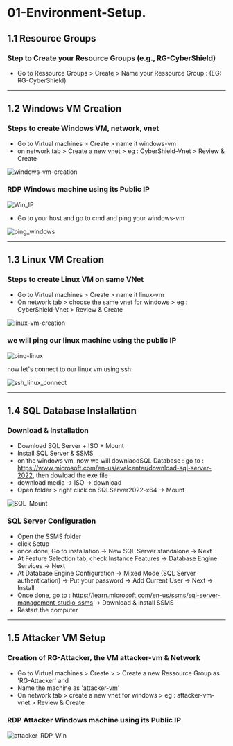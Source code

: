 # 01-Environment-Setup.

## 1.1 Resource Groups

### Step to Create your Resource Groups (e.g., RG-CyberShield)
- Go to Ressource Groups > Create > Name your Ressource Group : (EG: RG-CyberShield)

---

## 1.2 Windows VM Creation
### Steps to create Windows VM, network, vnet
- Go to Virtual machines > Create > name it windows-vm
- on network tab > Create a new vnet > eg : CyberShield-Vnet > Review & Create
     
![windows-vm-creation](https://github.com/AliChoukatli/Azure-Honeynet-SOC-Lab/blob/main/Screenshots/windows-vm-Creation.png)

### RDP Windows machine using its Public IP

![Win_IP](https://github.com/AliChoukatli/Azure-Honeynet-SOC-Lab/blob/main/Screenshots/win_ip.png)

- Go to your host and go to cmd and ping your windows-vm

![ping_windows](https://github.com/AliChoukatli/Azure-Honeynet-SOC-Lab/blob/main/Screenshots/ping-windows.png)

---

## 1.3 Linux VM Creation
### Steps to create Linux VM on same VNet
- Go to Virtual machines > Create > name it linux-vm
- On network tab > choose the same vnet for windows > eg : CyberShield-Vnet > Review & Create

![linux-vm-creation](https://github.com/AliChoukatli/Azure-Honeynet-SOC-Lab/blob/main/Screenshots/linux-vm-creation.png)

### we will ping our linux machine using the public IP

![ping-linux](https://github.com/AliChoukatli/Azure-Honeynet-SOC-Lab/blob/main/Screenshots/ping-linux.png)

now let's connect to our linux vm using ssh:

![ssh_linux_connect](https://github.com/AliChoukatli/Azure-Honeynet-SOC-Lab/blob/main/Screenshots/ssh_linux_connect.png)

---

## 1.4 SQL Database Installation
### Download & Installation
- Download SQL Server + ISO + Mount
- Install SQL Server & SSMS
- on the windows vm, now we will downlaodSQL Database  : go to : https://www.microsoft.com/en-us/evalcenter/download-sql-server-2022, then dowload the exe file
- download media -> ISO -> download
- Open folder  > right click on SQLServer2022-x64 -> Mount

![SQL_Mount](https://github.com/AliChoukatli/Azure-Honeynet-SOC-Lab/blob/main/Screenshots/SQL_mount.png)

### SQL Server Configuration
- Open the SSMS folder
- click Setup 
- once done, Go to installation -> New SQL Server standalone -> Next 
- At Feature Selection tab, check Instance Features -> Database Engine Services -> Next
- At Database Engine Configuration -> Mixed Mode (SQL Server authentication) -> Put your password -> Add Current User -> Next -> Install
- Once done, go to : https://learn.microsoft.com/en-us/ssms/sql-server-management-studio-ssms -> Download & install SSMS 
- Restart the computer

---

## 1.5 Attacker VM Setup
### Creation of RG-Attacker, the VM attacker-vm & Network
- Go to Virtual machines > Create > > Create a new Ressource Group as 'RG-Attacker' and
- Name the machine as 'attacker-vm'
- On network tab > create a new vnet for windows > eg : attacker-vm-vnet > Review & Create
     
### RDP Attacker Windows machine using its Public IP

![attacker_RDP_Win](https://github.com/AliChoukatli/Azure-Honeynet-SOC-Lab/blob/main/Screenshots/attacker_RDP_Win.png)
